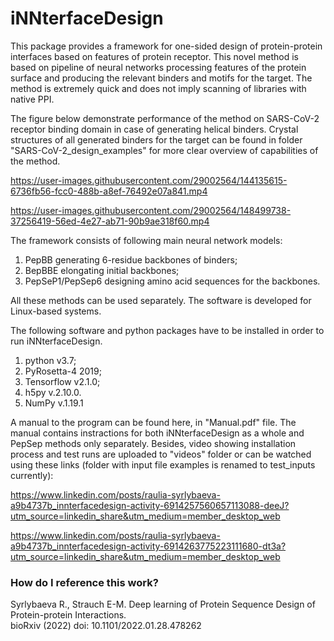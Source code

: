 # iNNterfaceDesign
This package provides a framework for one-sided design of protein-protein interfaces based on features of protein receptor. This novel method is based on pipeline of neural networks processing features of the protein surface and producing the relevant binders and motifs for the target. The method is extremely quick and does not imply scanning of libraries with native PPI. 

The figure below demonstrate performance of the method on SARS-CoV-2 receptor binding domain in case of generating helical binders. Crystal structures of all generated binders for the target can be found in folder "SARS-CoV-2_design_examples" for more clear overview of capabilities of the method. 



https://user-images.githubusercontent.com/29002564/144135615-6736fb56-fcc0-488b-a8ef-76492e07a841.mp4






https://user-images.githubusercontent.com/29002564/148499738-37256419-56ed-4e27-ab71-90b9ae318f60.mp4





The framework consists of following main neural network models:
1) PepBB generating 6-residue backbones of binders;
2) BepBBE elongating initial backbones;
3) PepSeP1/PepSep6 designing amino acid sequences for the backbones.

All these methods can be used separately.
The software is developed for Linux-based systems.


The following software and python packages have to be installed  in order to run iNNterfaceDesign.
1. python v3.7;
2. PyRosetta-4 2019;
3. Tensorflow v2.1.0;
4. h5py v.2.10.0.
5. NumPy v.1.19.1

A manual to the program can be found here, in "Manual.pdf" file. The manual contains instractions for both iNNterfaceDesign as a whole and PepSep methods only separately. Besides, video showing installation process and test runs are uploaded to "videos" folder or can be watched using these links (folder with input file examples is renamed to test_inputs currently):

https://www.linkedin.com/posts/raulia-syrlybaeva-a9b4737b_innterfacedesign-activity-6914257560657113088-deeJ?utm_source=linkedin_share&utm_medium=member_desktop_web

https://www.linkedin.com/posts/raulia-syrlybaeva-a9b4737b_innterfacedesign-activity-6914263775223111680-dt3a?utm_source=linkedin_share&utm_medium=member_desktop_web



### How do I reference this work?

Syrlybaeva R., Strauch E-M. Deep learning of Protein Sequence Design of Protein-protein Interactions.  
bioRxiv (2022) doi: 10.1101/2022.01.28.478262

